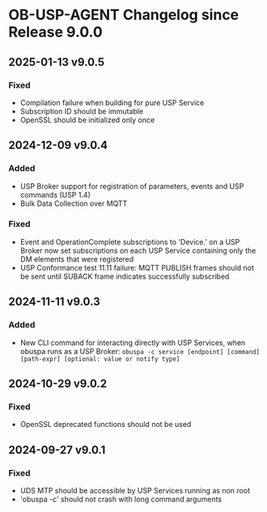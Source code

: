 # OB-USP-AGENT Changelog since Release 9.0.0

## 2025-01-13 v9.0.5
### Fixed
- Compilation failure when building for pure USP Service
- Subscription ID should be immutable
- OpenSSL should be initialized only once

## 2024-12-09 v9.0.4
### Added
- USP Broker support for registration of parameters, events and USP commands (USP 1.4)
- Bulk Data Collection over MQTT

### Fixed
- Event and OperationComplete subscriptions to 'Device.' on a USP Broker now set subscriptions on each USP Service containing only the DM elements that were registered
- USP Conformance test 11.11 failure: MQTT PUBLISH frames should not be sent until SUBACK frame indicates successfully subscribed

## 2024-11-11 v9.0.3
### Added
- New CLI command for interacting directly with USP Services, when obuspa runs as a USP Broker:
 `obuspa -c service [endpoint] [command] [path-expr] [optional: value or notify type]`

## 2024-10-29 v9.0.2
### Fixed
- OpenSSL deprecated functions should not be used

## 2024-09-27 v9.0.1
### Fixed
- UDS MTP should be accessible by USP Services running as non root
- 'obuspa -c' should not crash with long command arguments

